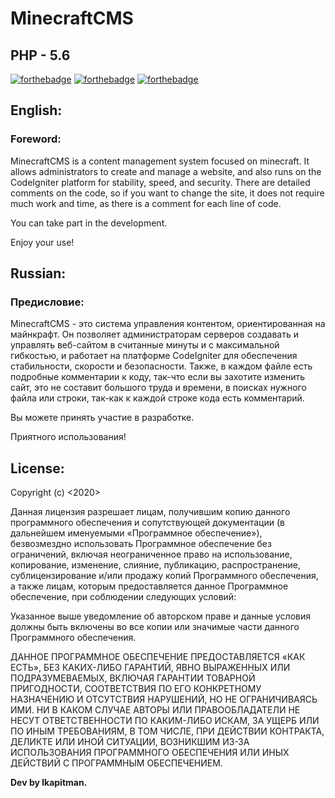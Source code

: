 # MinecraftCMS

## PHP - 5.6

[![forthebadge](https://forthebadge.com/images/badges/built-with-love.svg)](https://forthebadge.com)
[![forthebadge](https://forthebadge.com/images/badges/uses-html.svg)](https://forthebadge.com)
[![forthebadge](https://forthebadge.com/images/badges/built-by-hipsters.svg)](https://forthebadge.com)


## English:


### Foreword:


MinecraftCMS is a content management system focused on minecraft.
It allows administrators to create and manage a website, and also runs on the CodeIgniter platform for stability, speed, and security.
There are detailed comments on the code, so if you want to change the site,
it does not require much work and time,
as there is a comment for each line of code.

You can take part in the development.

Enjoy your use!


## Russian:


### Предисловие:


MinecraftCMS - это система управления контентом, ориентированная на майнкрафт.
Он позволяет администраторам серверов создавать и управлять веб-сайтом в считанные минуты и с максимальной гибкостью, и работает на платформе CodeIgniter для обеспечения стабильности, скорости и безопасности.
Также, в каждом файле есть подробные комментарии к коду, так-что если вы захотите изменить сайт,
это не составит большого труда и времени, в поисках нужного файла или строки,
так-как к каждой строке кода есть комментарий.

Вы можете принять участие в разработке.

Приятного использования!


## License:


Copyright (c) <2020> <lkapitman>

Данная лицензия разрешает лицам, получившим копию данного программного обеспечения и сопутствующей документации (в дальнейшем именуемыми «Программное обеспечение»), безвозмездно использовать Программное обеспечение без ограничений, включая неограниченное право на использование, копирование, изменение, слияние, публикацию, распространение, сублицензирование и/или продажу копий Программного обеспечения, а также лицам, которым предоставляется данное Программное обеспечение, при соблюдении следующих условий:

Указанное выше уведомление об авторском праве и данные условия должны быть включены во все копии или значимые части данного Программного обеспечения.

ДАННОЕ ПРОГРАММНОЕ ОБЕСПЕЧЕНИЕ ПРЕДОСТАВЛЯЕТСЯ «КАК ЕСТЬ», БЕЗ КАКИХ-ЛИБО ГАРАНТИЙ, ЯВНО ВЫРАЖЕННЫХ ИЛИ ПОДРАЗУМЕВАЕМЫХ, ВКЛЮЧАЯ ГАРАНТИИ ТОВАРНОЙ ПРИГОДНОСТИ, СООТВЕТСТВИЯ ПО ЕГО КОНКРЕТНОМУ НАЗНАЧЕНИЮ И ОТСУТСТВИЯ НАРУШЕНИЙ, НО НЕ ОГРАНИЧИВАЯСЬ ИМИ. НИ В КАКОМ СЛУЧАЕ АВТОРЫ ИЛИ ПРАВООБЛАДАТЕЛИ НЕ НЕСУТ ОТВЕТСТВЕННОСТИ ПО КАКИМ-ЛИБО ИСКАМ, ЗА УЩЕРБ ИЛИ ПО ИНЫМ ТРЕБОВАНИЯМ, В ТОМ ЧИСЛЕ, ПРИ ДЕЙСТВИИ КОНТРАКТА, ДЕЛИКТЕ ИЛИ ИНОЙ СИТУАЦИИ, ВОЗНИКШИМ ИЗ-ЗА ИСПОЛЬЗОВАНИЯ ПРОГРАММНОГО ОБЕСПЕЧЕНИЯ ИЛИ ИНЫХ ДЕЙСТВИЙ С ПРОГРАММНЫМ ОБЕСПЕЧЕНИЕМ.


__Dev by lkapitman.__
